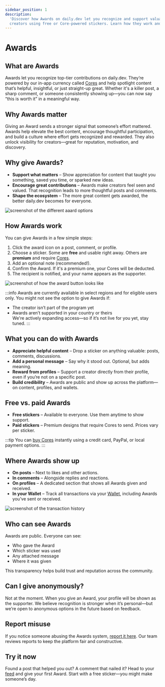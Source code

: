 ```yaml
---
sidebar_position: 1
description:
  'Discover how Awards on daily.dev let you recognize and support valuable posts, comments, and
  creators using free or Core-powered stickers. Learn how they work and why they matter.'
---
```


# Awards

## What are Awards

Awards let you recognize top-tier contributions on daily.dev. They’re powered by our in-app currency
called [Cores](monetization/cores.md) and help spotlight content that’s helpful, insightful, or just
straight-up great. Whether it's a killer post, a sharp comment, or someone consistently showing
up—you can now say “this is worth it” in a meaningful way.

## Why Awards matter

Giving an Award sends a stronger signal that someone’s effort mattered. Awards help elevate the best
content, encourage thoughtful participation, and build a culture where effort gets recognized and
rewarded. They also unlock visibility for creators—great for reputation, motivation, and discovery.

## Why give Awards?

- **Support what matters** – Show appreciation for content that taught you something, saved you
  time, or sparked new ideas.
- **Encourage great contributions** – Awards make creators feel seen and valued. That recognition
  leads to more thoughtful posts and comments.
- **Shape the ecosystem** – The more great content gets awarded, the better daily.dev becomes for
  everyone.

![screenshot of the different aaard options](https://daily-now-res.cloudinary.com/image/upload/v1745238986/docs/Screenshot_2025-04-21_at_15.29.56.png)

## How Awards work

You can give Awards in a few simple steps:

1. Click the award icon on a post, comment, or profile.
2. Choose a sticker. Some are **free** and usable right away. Others are **premium** and require
   [Cores](monetization/cores.md).
3. Add an optional note (recommended!).
4. Confirm the Award. If it's a premium one, your Cores will be deducted.
5. The recipient is notified, and your name appears as the supporter.

![screenshot of how the award button looks like](https://daily-now-res.cloudinary.com/image/upload/v1745239254/docs/Screenshot_2025-04-21_at_15.39.59.png)

:::info Awards are currently available in select regions and for eligible users only. You might not
see the option to give Awards if:

- The creator isn’t part of the program yet
- Awards aren’t supported in your country or theirs  
  We're actively expanding access—so if it’s not live for you yet, stay tuned. :::

## What you can do with Awards

- **Appreciate helpful content** – Drop a sticker on anything valuable: posts, comments,
  discussions.
- **Add a personal message** – Say why it stood out. Optional, but adds meaning.
- **Reward from profiles** – Support a creator directly from their profile, even if you’re not on a
  specific post.
- **Build credibility** – Awards are public and show up across the platform—on content, profiles,
  and wallets.

## Free vs. paid Awards

- **Free stickers** – Available to everyone. Use them anytime to show support.
- **Paid stickers** – Premium designs that require Cores to send. Prices vary per sticker.

:::tip You can [buy Cores](https://app.daily.dev/cores) instantly using a credit card, PayPal, or
local payment options. :::

## Where Awards show up

- **On posts** – Next to likes and other actions.
- **In comments** – Alongside replies and reactions.
- **On profiles** – A dedicated section that shows all Awards given and received.
- **In your Wallet** – Track all transactions via your [Wallet](https://app.daily.dev/wallet),
  including Awards you’ve sent or received.

![screenshot of the transaction history](https://daily-now-res.cloudinary.com/image/upload/v1745238986/docs/Screenshot_2025-04-21_at_15.31.13.png)

## Who can see Awards

Awards are public. Everyone can see:

- Who gave the Award
- Which sticker was used
- Any attached message
- Where it was given

This transparency helps build trust and reputation across the community.

## Can I give anonymously?

Not at the moment. When you give an Award, your profile will be shown as the supporter. We believe
recognition is stronger when it’s personal—but we’re open to anonymous options in the future based
on feedback.

## Report misuse

If you notice someone abusing the Awards system, [report it here](https://daily.dev/feedback). Our
team reviews reports to keep the platform fair and constructive.

## Try it now

Found a post that helped you out? A comment that nailed it? Head to your
[feed](https:/app.daily.dev) and give your first Award. Start with a free sticker—you might make
someone’s day.
